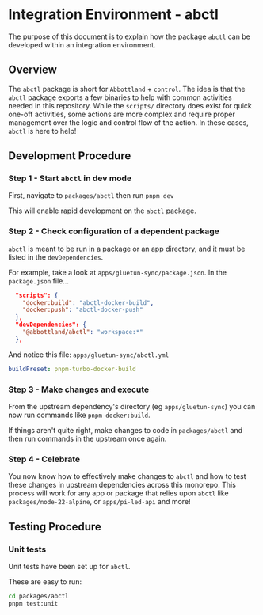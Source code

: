 # Integration Environment - abctl

The purpose of this document is to explain how the package `abctl` can be developed within an integration environment.

## Overview

The `abctl` package is short for `Abbottland` + `control`. The idea is that the `abctl` package exports a few binaries to help with common activities needed in this repository. While the `scripts/` directory does exist for quick one-off activities, some actions are more complex and require proper management over the logic and control flow of the action. In these cases, `abctl` is here to help!

## Development Procedure

### Step 1 - Start `abctl` in dev mode

First, navigate to `packages/abctl` then run `pnpm dev`

This will enable rapid development on the `abctl` package.

### Step 2 - Check configuration of a dependent package

`abctl` is meant to be run in a package or an app directory, and it must be listed in the `devDependencies`.

For example, take a look at `apps/gluetun-sync/package.json`. In the `package.json` file...

```json
  "scripts": {
    "docker:build": "abctl-docker-build",
    "docker:push": "abctl-docker-push"
  },
  "devDependencies": {
    "@abbottland/abctl": "workspace:*"
  },
```

And notice this file: `apps/gluetun-sync/abctl.yml`

```yml
buildPreset: pnpm-turbo-docker-build
```

### Step 3 - Make changes and execute

From the upstream dependency's directory (eg `apps/gluetun-sync`) you can now run commands like `pnpm docker:build`.

If things aren't quite right, make changes to code in `packages/abctl` and then run commands in the upstream once again.

### Step 4 - Celebrate

You now know how to effectively make changes to `abctl` and how to test these changes in upstream dependencies across this monorepo. This process will work for any app or package that relies upon `abctl` like `packages/node-22-alpine`, or `apps/pi-led-api` and more!

## Testing Procedure

### Unit tests

Unit tests have been set up for `abctl`.

These are easy to run:

```sh
cd packages/abctl
pnpm test:unit
```
